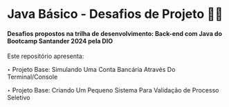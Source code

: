 # Java Básico - Desafios de Projeto 👩‍💻

#### Desafios propostos na trilha de desenvolvimento: Back-end com Java do Bootcamp Santander 2024 pela DIO
Este repositório apresenta:

‣ Projeto Base: Simulando Uma Conta Bancária Através Do Terminal/Console

‣ Projeto Base: Criando Um Pequeno Sistema Para Validação de Processo Seletivo



